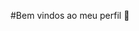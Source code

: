 #Bem vindos ao meu perfil 👋
<!--
**camillealvess/camillealvess*
- Sou jogadora de volei 🏐
-@camiis.alvesx
![](https://user-images.githubusercontent.com/14011726/94132137-7d4fc100-fe7c-11ea-8512-69f90cb65e48.gif)
